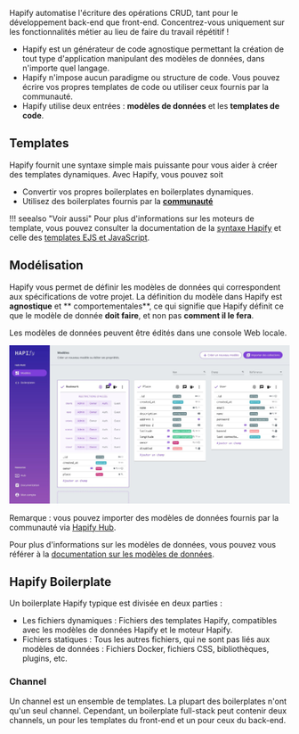 Hapify automatise l'écriture des opérations CRUD, tant pour le développement back-end que front-end.
Concentrez-vous uniquement sur les fonctionnalités métier au lieu de faire du travail répétitif !

- Hapify est un générateur de code agnostique permettant la création de tout type d'application manipulant des modèles de données, dans n'importe quel langage.
- Hapify n'impose aucun paradigme ou structure de code. Vous pouvez écrire vos propres templates de code ou utiliser ceux fournis par la communauté.
- Hapify utilise deux entrées : **modèles de données** et les **templates de code**.

## Templates

Hapify fournit une syntaxe simple mais puissante pour vous aider à créer des templates dynamiques.
Avec Hapify, vous pouvez soit

- Convertir vos propres boilerplates en boilerplates dynamiques.
- Utilisez des boilerplates fournis par la **[communauté](https://hub.hapify.io/)**

!!! seealso "Voir aussi"
    Pour plus d'informations sur les moteurs de template, vous pouvez consulter la documentation de la [syntaxe Hapify](../../reference/hapify-syntax.md) et celle des [templates EJS et JavaScript](../../reference/ejs-javascript.md).

## Modélisation 

Hapify vous permet de définir les modèles de données qui correspondent aux spécifications de votre projet. La définition du modèle dans Hapify est **agnostique** et ** comportementales**, ce qui signifie que Hapify définit ce que le modèle de donnée **doit faire**, et non pas **comment il le fera**.

Les modèles de données peuvent être édités dans une console Web locale.

![Hapify GUI - models edition](../../assets/gui-models-access.jpg 'Models Edition')

Remarque : vous pouvez importer des modèles de données fournis par la communauté via [Hapify Hub](https://hub.hapify.io/).

Pour plus d'informations sur les modèles de données, vous pouvez vous référer à la [documentation sur les modèles de données](../../reference/model-object.md).

## Hapify Boilerplate

Un boilerplate Hapify typique est divisée en deux parties : 

- Les fichiers dynamiques : Fichiers des templates Hapify, compatibles avec les modèles de données Hapify et le moteur Hapify.
- Fichiers statiques : Tous les autres fichiers, qui ne sont pas liés aux modèles de données : Fichiers Docker, fichiers CSS, bibliothèques, plugins, etc.

### Channel

Un channel est un ensemble de templates. La plupart des boilerplates n'ont qu'un seul channel. Cependant, un boilerplate full-stack peut contenir deux channels, un pour les templates du front-end et un pour ceux du back-end.
